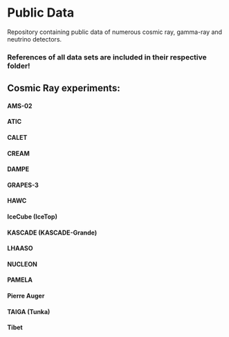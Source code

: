 # Public Data
Repository containing public data of numerous cosmic ray, gamma-ray and neutrino detectors.

### References of all data sets are included in their respective folder!

## Cosmic Ray experiments:
#### AMS-02
#### ATIC
#### CALET
#### CREAM
#### DAMPE
#### GRAPES-3
#### HAWC
#### IceCube (IceTop)
#### KASCADE (KASCADE-Grande)
#### LHAASO
#### NUCLEON
#### PAMELA
#### Pierre Auger
#### TAIGA (Tunka)
#### Tibet 

